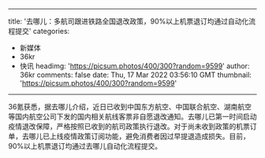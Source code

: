 
---
title: '去哪儿：多航司跟进铁路全国退改政策，90%以上机票退订均通过自动化流程提交'
categories: 
 - 新媒体
 - 36kr
 - 快讯
headimg: 'https://picsum.photos/400/300?random=9599'
author: 36kr
comments: false
date: Thu, 17 Mar 2022 03:56:10 GMT
thumbnail: 'https://picsum.photos/400/300?random=9599'
---

<div>   
36氪获悉，据去哪儿介绍，近日已收到中国东方航空、中国联合航空、湖南航空等国内航空公司下发的国内相关航线客票非自愿退改通知。去哪儿已第一时间启动疫情退改保障，严格按照已收到的航司政策执行退改。对于尚未收到政策的机票订单，去哪儿已上线疫情政策订阅功能，避免消费者因过早提退造成损失。目前，90%以上机票退订均通过去哪儿自动化流程提交。  
</div>
            